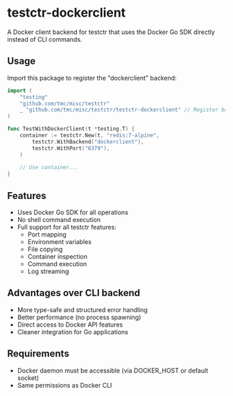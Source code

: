 # testctr-dockerclient

A Docker client backend for testctr that uses the Docker Go SDK directly instead of CLI commands.

## Usage

Import this package to register the "dockerclient" backend:

```go
import (
    "testing"
    "github.com/tmc/misc/testctr"
    _ "github.com/tmc/misc/testctr/testctr-dockerclient" // Register backend
)

func TestWithDockerClient(t *testing.T) {
    container := testctr.New(t, "redis:7-alpine",
        testctr.WithBackend("dockerclient"),
        testctr.WithPort("6379"),
    )
    
    // Use container...
}
```

## Features

- Uses Docker Go SDK for all operations
- No shell command execution
- Full support for all testctr features:
  - Port mapping
  - Environment variables
  - File copying
  - Container inspection
  - Command execution
  - Log streaming

## Advantages over CLI backend

- More type-safe and structured error handling
- Better performance (no process spawning)
- Direct access to Docker API features
- Cleaner integration for Go applications

## Requirements

- Docker daemon must be accessible (via DOCKER_HOST or default socket)
- Same permissions as Docker CLI